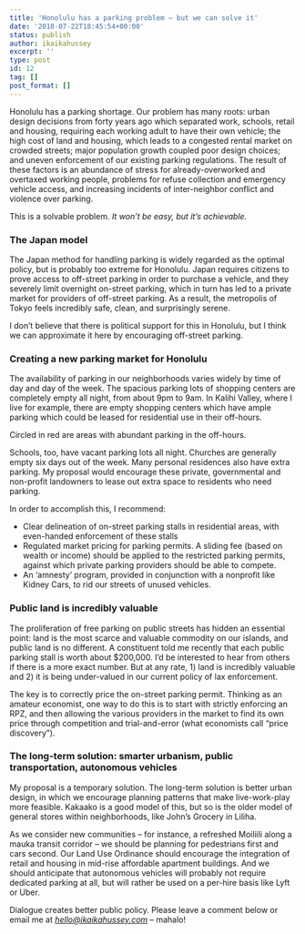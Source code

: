 ```yaml
---
title: 'Honolulu has a parking problem – but we can solve it'
date: '2018-07-22T18:45:54+00:00'
status: publish
author: ikaikahussey
excerpt: ''
type: post
id: 12
tag: []
post_format: []
---
```



Honolulu has a parking shortage. Our problem has many roots: urban design decisions from forty years ago which separated work, schools, retail and housing, requiring each working adult to have their own vehicle; the high cost of land and housing, which leads to a congested rental market on crowded streets; major population growth coupled poor design choices; and uneven enforcement of our existing parking regulations. The result of these factors is an abundance of stress for already-overworked and overtaxed working people, problems for refuse collection and emergency vehicle access, and increasing incidents of inter-neighbor conflict and violence over parking.

This is a solvable problem. *It won’t be easy, but it’s achievable.*

### The Japan model 

The Japan method for handling parking is widely regarded as the optimal policy, but is probably too extreme for Honolulu. Japan requires citizens to prove access to off-street parking in order to purchase a vehicle, and they severely limit overnight on-street parking, which in turn has led to a private market for providers of off-street parking. As a result, the metropolis of Tokyo feels incredibly safe, clean, and surprisingly serene.

I don’t believe that there is political support for this in Honolulu, but I think we can approximate it here by encouraging off-street parking.

### Creating a new parking market for Honolulu

The availability of parking in our neighborhoods varies widely by time of day and day of the week. The spacious parking lots of shopping centers are completely empty all night, from about 9pm to 9am. In Kalihi Valley, where I live for example, there are empty shopping centers which have ample parking which could be leased for residential use in their off-hours.

Circled in red are areas with abundant parking in the off-hours.

Schools, too, have vacant parking lots all night. Churches are generally empty six days out of the week. Many personal residences also have extra parking. My proposal would encourage these private, governmental and non-profit landowners to lease out extra space to residents who need parking.

In order to accomplish this, I recommend:

- Clear delineation of on-street parking stalls in residential areas, with even-handed enforcement of these stalls
- Regulated market pricing for parking permits. A sliding fee (based on wealth or income) should be applied to the restricted parking permits, against which private parking providers should be able to compete.
- An ‘amnesty’ program, provided in conjunction with a nonprofit like Kidney Cars, to rid our streets of unused vehicles.

### Public land is incredibly valuable

The proliferation of free parking on public streets has hidden an essential point: land is the most scarce and valuable commodity on our islands, and public land is no different. A constituent told me recently that each public parking stall is worth about $200,000. I’d be interested to hear from others if there is a more exact number. But at any rate, 1) land is incredibly valuable and 2) it is being under-valued in our current policy of lax enforcement.

The key is to correctly price the on-street parking permit. Thinking as an amateur economist, one way to do this is to start with strictly enforcing an RPZ, and then allowing the various providers in the market to find its own price through competition and trial-and-error (what economists call “price discovery”).

### The long-term solution: smarter urbanism, public transportation, autonomous vehicles

My proposal is a temporary solution. The long-term solution is better urban design, in which we encourage planning patterns that make live-work-play more feasible. Kakaako is a good model of this, but so is the older model of general stores within neighborhoods, like John’s Grocery in Liliha.


As we consider new communities – for instance, a refreshed Moiliili along a mauka transit corridor – we should be planning for pedestrians first and cars second. Our Land Use Ordinance should encourage the integration of retail and housing in mid-rise affordable apartment buildings. And we should anticipate that autonomous vehicles will probably not require dedicated parking at all, but will rather be used on a per-hire basis like Lyft or Uber.

Dialogue creates better public policy. Please leave a comment below or email me at *hello@ikaikahussey.com* – mahalo!